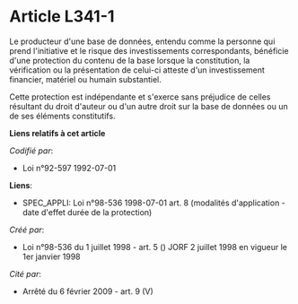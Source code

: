 # Article L341-1

Le producteur d'une base de données, entendu comme la personne qui prend l'initiative et le risque des investissements
correspondants, bénéficie d'une protection du contenu de la base lorsque la constitution, la vérification ou la présentation
de celui-ci atteste d'un investissement financier, matériel ou humain substantiel.

Cette protection est indépendante et s'exerce sans préjudice de celles résultant du droit d'auteur ou d'un autre droit sur la
base de données ou un de ses éléments constitutifs.

**Liens relatifs à cet article**

_Codifié par_:

  - Loi n°92-597 1992-07-01

**Liens**:

  - SPEC_APPLI: Loi n°98-536 1998-07-01 art. 8 (modalités d'application - date d'effet durée de la protection)

_Créé par_:

  - Loi n°98-536 du 1 juillet 1998 - art. 5 () JORF 2 juillet 1998 en vigueur le 1er janvier 1998

_Cité par_:

  - Arrêté du 6 février 2009 - art. 9 (V)
